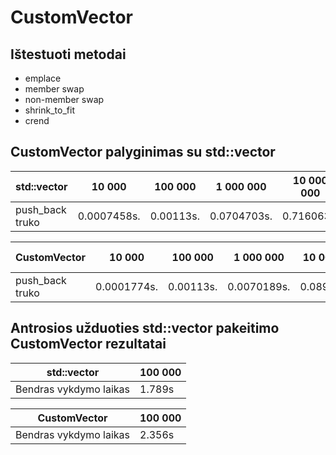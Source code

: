 # CustomVector

## Ištestuoti metodai

* emplace
* member swap
* non-member swap
* shrink_to_fit
* crend


## CustomVector palyginimas su std::vector

| **std::vector**                             | 10 000    | 100 000 | 1 000 000 | 10 000 000 | 100 000 000 |
| ------------------------------------------- | --------- | ------- | --------- | ---------- | ----------- |
| push_back truko                             | 0.0007458s.  | 0.00113s. | 0.0704703s.    | 0.716063s.     | 0.8136s.      |

| **CustomVector**                            | 10 000    | 100 000 | 1 000 000 | 10 000 000 | 100 000 000 |
| ------------------------------------------- | --------- | ------- | --------- | ---------- | ----------- |
| push_back truko                             | 0.0001774s.  | 0.00113s. | 0.0070189s.    | 0.0894903s.     | 0.8136s.      |

## Antrosios užduoties std::vector pakeitimo CustomVector rezultatai

| **std::vector**                       | 100 000 |
| ------------------------------------- | ------- |
| Bendras vykdymo laikas                | 1.789s  |

| **CustomVector**                      | 100 000 |
| ------------------------------------- | ------- |
| Bendras vykdymo laikas                | 2.356s  |
